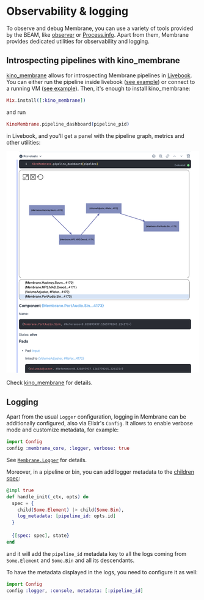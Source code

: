 # Observability & logging

To observe and debug Membrane, you can use a variety of tools provided by the BEAM, like [observer](https://www.erlang.org/doc/man/observer.html) or [Process.info](https://hexdocs.pm/elixir/1.15.5/Process.html#info/1). Apart from them, Membrane provides dedicated utilities for observability and logging.

## Introspecting pipelines with kino_membrane

[kino_membrane](https://github.com/membraneframework/kino_membrane) allows for introspecting Membrane pipelines in [Livebook](https://livebook.dev). You can either run the pipeline inside livebook ([see example](https://hexdocs.pm/kino_membrane/pipeline_in_livebook.html)) or connect to a running VM ([see example](https://hexdocs.pm/kino_membrane/connect_to_node.html)). Then, it's enough to install kino_membrane:

```elixir
Mix.install([:kino_membrane])
```

and run

```elixir
KinoMembrane.pipeline_dashboard(pipeline_pid)
```

in Livebook, and you'll get a panel with the pipeline graph, metrics and other utilities:

![Kino Membrane](assets/images/kino_membrane.png)

Check [kino_membrane](https://github.com/membraneframework/kino_membrane) for details.

## Logging

Apart from the usual `Logger` configuration, logging in Membrane can be additionally configured, also via Elixir's `Config`. It allows to enable verbose mode and customize metadata, for example:

```elixir
import Config
config :membrane_core, :logger, verbose: true
```

See [`Membrane.Logger`](https://hexdocs.pm/membrane_core/Membrane.Logger.html) for details.

Moreover, in a pipeline or bin, you can add logger metadata to the [children spec](https://hexdocs.pm/membrane_core/Membrane.ChildrenSpec.html):

```elixir
@impl true
def handle_init(_ctx, opts) do
  spec = {
    child(Some.Element) |> child(Some.Bin),
    log_metadata: [pipeline_id: opts.id]
  }

  {[spec: spec], state}
end
```

and it will add the `pipeline_id` metadata key to all the logs coming from `Some.Element` and `Some.Bin` and all its descendants.

To have the metadata displayed in the logs, you need to configure it as well:
```elixir
import Config
config :logger, :console, metadata: [:pipeline_id]
```
